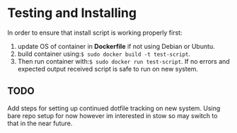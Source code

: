 # Testing and Installing

In order to ensure that install script is working properly first:

1. update OS of container in **Dockerfile** if not using Debian or Ubuntu.
2. build container using:`$ sudo docker build -t test-script`.
3. Then run container with:`$ sudo docker run test-script`.
   If no errors and expected output received script is safe to run on new system.

## TODO

Add steps for setting up continued dotfile tracking on new system. Using bare
repo setup for now however im interested in stow so may switch to that in the
near future.
